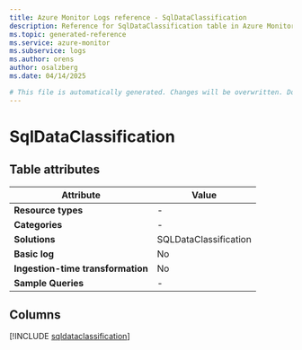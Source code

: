 ```yaml
---
title: Azure Monitor Logs reference - SqlDataClassification
description: Reference for SqlDataClassification table in Azure Monitor Logs.
ms.topic: generated-reference
ms.service: azure-monitor
ms.subservice: logs
ms.author: orens
author: osalzberg
ms.date: 04/14/2025

# This file is automatically generated. Changes will be overwritten. Do not change this file directly.
---
```


# SqlDataClassification




## Table attributes

|Attribute|Value|
|---|---|
|**Resource types**|-|
|**Categories**|-|
|**Solutions**| SQLDataClassification|
|**Basic log**|No|
|**Ingestion-time transformation**|No|
|**Sample Queries**|-|



## Columns
  
[!INCLUDE [sqldataclassification](~/reusable-content/ce-skilling/azure/includes/azure-monitor/reference/tables/sqldataclassification-include.md)]
